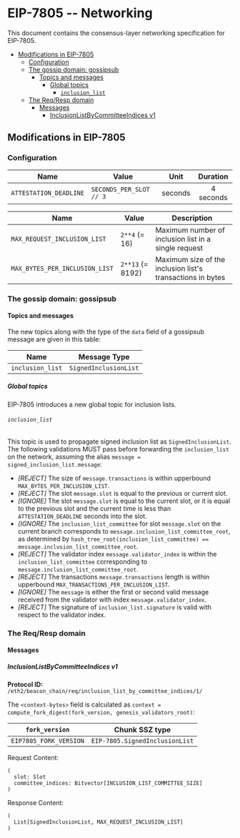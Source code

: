 # EIP-7805 -- Networking

This document contains the consensus-layer networking specification for EIP-7805.

<!-- mdformat-toc start --slug=github --no-anchors --maxlevel=6 --minlevel=2 -->

- [Modifications in EIP-7805](#modifications-in-eip-7805)
  - [Configuration](#configuration)
  - [The gossip domain: gossipsub](#the-gossip-domain-gossipsub)
    - [Topics and messages](#topics-and-messages)
      - [Global topics](#global-topics)
        - [`inclusion_list`](#inclusion_list)
  - [The Req/Resp domain](#the-reqresp-domain)
    - [Messages](#messages)
      - [InclusionListByCommitteeIndices v1](#inclusionlistbycommitteeindices-v1)

<!-- mdformat-toc end -->

## Modifications in EIP-7805

### Configuration

| Name                   | Value                   |  Unit   | Duration  |
| ---------------------- | ----------------------- | :-----: | :-------: |
| `ATTESTATION_DEADLINE` | `SECONDS_PER_SLOT // 3` | seconds | 4 seconds |

| Name                           | Value            | Description                                                |
| ------------------------------ | ---------------- | ---------------------------------------------------------- |
| `MAX_REQUEST_INCLUSION_LIST`   | `2**4` (= 16)    | Maximum number of inclusion list in a single request       |
| `MAX_BYTES_PER_INCLUSION_LIST` | `2**13` (= 8192) | Maximum size of the inclusion list's transactions in bytes |

### The gossip domain: gossipsub

#### Topics and messages

The new topics along with the type of the `data` field of a gossipsub message are given in this table:

| Name             | Message Type          |
| ---------------- | --------------------- |
| `inclusion_list` | `SignedInclusionList` |

##### Global topics

EIP-7805 introduces a new global topic for inclusion lists.

###### `inclusion_list`

This topic is used to propagate signed inclusion list as `SignedInclusionList`.
The following validations MUST pass before forwarding the `inclusion_list` on the network, assuming the alias `message = signed_inclusion_list.message`:

- _[REJECT]_ The size of `message.transactions` is within upperbound `MAX_BYTES_PER_INCLUSION_LIST`.
- _[REJECT]_ The slot `message.slot` is equal to the previous or current slot.
- _[IGNORE]_ The slot `message.slot` is equal to the current slot, or it is equal to the previous slot and the current time is less than `ATTESTATION_DEADLINE` seconds into the slot.
- _[IGNORE]_ The `inclusion_list_committee` for slot `message.slot` on the current branch corresponds to `message.inclusion_list_committee_root`, as determined by `hash_tree_root(inclusion_list_committee) == message.inclusion_list_committee_root`.
- _[REJECT]_ The validator index `message.validator_index` is within the `inclusion_list_committee` corresponding to `message.inclusion_list_committee_root`.
- _[REJECT]_ The transactions `message.transactions` length is within upperbound `MAX_TRANSACTIONS_PER_INCLUSION_LIST`.
- _[IGNORE]_ The `message` is either the first or second valid message received from the validator with index `message.validator_index`.
- _[REJECT]_ The signature of `inclusion_list.signature` is valid with respect to the validator index.

### The Req/Resp domain

#### Messages

##### InclusionListByCommitteeIndices v1

**Protocol ID:** `/eth2/beacon_chain/req/inclusion_list_by_committee_indices/1/`

The `<context-bytes>` field is calculated as `context = compute_fork_digest(fork_version, genesis_validators_root)`:

<!-- eth2spec: skip -->

| `fork_version`         | Chunk SSZ type                 |
| ---------------------- | ------------------------------ |
| `EIP7805_FORK_VERSION` | `EIP-7805.SignedInclusionList` |

Request Content:

```
(
  slot: Slot
  committee_indices: Bitvector[INCLUSION_LIST_COMMITTEE_SIZE]
)
```

Response Content:

```
(
  List[SignedInclusionList, MAX_REQUEST_INCLUSION_LIST]
)
```
